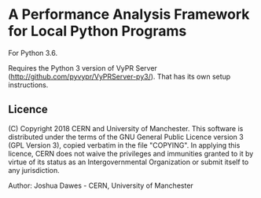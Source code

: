 # A Performance Analysis Framework for Local Python Programs

For Python 3.6.

Requires the Python 3 version of VyPR Server (http://github.com/pyvypr/VyPRServer-py3/).  That has its own setup instructions.



## Licence

(C) Copyright 2018 CERN and University of Manchester.
This software is distributed under the terms of the GNU General Public Licence version 3 (GPL Version 3), copied verbatim in the file "COPYING".
In applying this licence, CERN does not waive the privileges and immunities granted to it by virtue of its status as an Intergovernmental Organization or submit itself to any jurisdiction.

Author: Joshua Dawes - CERN, University of Manchester
